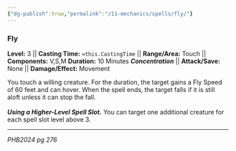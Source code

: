 ```yaml
---
{"dg-publish":true,"permalink":"/11-mechanics/spells/fly/"}
---
```


### Fly

**Level:** 3 ||  **Casting Time:** `=this.CastingTime` || **Range/Area:** Touch || **Components:** V,S,M
**Duration:** 10 Minutes **_Concentration_** || **Attack/Save:** None || **Damage/Effect:** Movement

You touch a willing creature. For the duration, the target gains a Fly Speed of 60 feet and can hover. When the spell ends, the target falls if it is still aloft unless it can stop the fall.<br><br>**_Using a Higher-Level Spell Slot._** You can target one additional creature for each spell slot level above 3.

---
_PHB2024 pg 276_

